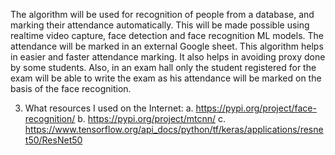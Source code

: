 
The algorithm will be used for recognition of people from a database, and marking their attendance automatically. This will be made possible using realtime video capture, face detection and
face recognition ML models. The attendance will be marked in an external Google sheet. This
algorithm helps in easier and faster attendance marking. It also helps in avoiding proxy done by
some students. Also, in an exam hall only the student registered for the exam will be able to write
the exam as his attendance will be marked on the basis of the face recognition.


3. What resources I used on the Internet:
a. https://pypi.org/project/face-recognition/
b. https://pypi.org/project/mtcnn/
c. https://www.tensorflow.org/api_docs/python/tf/keras/applications/resnet50/ResNet50


